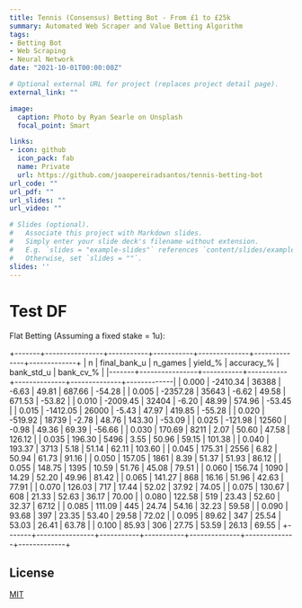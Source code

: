 ```yaml
---
title: Tennis (Consensus) Betting Bot - From £1 to £25k
summary: Automated Web Scraper and Value Betting Algorithm
tags:
- Betting Bot
- Web Scraping
- Neural Network
date: "2021-10-01T00:00:00Z"

# Optional external URL for project (replaces project detail page).
external_link: ""

image:
  caption: Photo by Ryan Searle on Unsplash
  focal_point: Smart

links:
- icon: github
  icon_pack: fab
  name: Private
  url: https://github.com/joaopereiradsantos/tennis-betting-bot
url_code: ""
url_pdf: ""
url_slides: ""
url_video: ""

# Slides (optional).
#   Associate this project with Markdown slides.
#   Simply enter your slide deck's filename without extension.
#   E.g. `slides = "example-slides"` references `content/slides/example-slides.md`.
#   Otherwise, set `slides = ""`.
slides: ''
---
```


# Test DF

Flat Betting (Assuming a fixed stake = 1u):

+-------+----------------+-----------+-----------+--------------+--------------+-------------+
|     n |   final_bank_u |   n_games |   yield_% |   accuracy_% |   bank_std_u |   bank_cv_% |
|-------+----------------+-----------+-----------+--------------+--------------+-------------|
| 0.000 |       -2410.34 |     36388 |     -6.63 |        49.81 |       687.66 |      -54.28 |
| 0.005 |       -2357.28 |     35643 |     -6.62 |        49.58 |       671.53 |      -53.82 |
| 0.010 |       -2009.45 |     32404 |     -6.20 |        48.99 |       574.96 |      -53.45 |
| 0.015 |       -1412.05 |     26000 |     -5.43 |        47.97 |       419.85 |      -55.28 |
| 0.020 |        -519.92 |     18739 |     -2.78 |        48.76 |       143.30 |      -53.09 |
| 0.025 |        -121.98 |     12560 |     -0.98 |        49.36 |        69.39 |      -56.66 |
| 0.030 |         170.69 |      8211 |      2.07 |        50.60 |        47.58 |      126.12 |
| 0.035 |         196.30 |      5496 |      3.55 |        50.96 |        59.15 |      101.38 |
| 0.040 |         193.37 |      3713 |      5.18 |        51.14 |        62.11 |      103.60 |
| 0.045 |         175.31 |      2556 |      6.82 |        50.94 |        61.73 |       91.16 |
| 0.050 |         157.05 |      1861 |      8.39 |        51.37 |        51.93 |       86.12 |
| 0.055 |         148.75 |      1395 |     10.59 |        51.76 |        45.08 |       79.51 |
| 0.060 |         156.74 |      1090 |     14.29 |        52.20 |        49.96 |       81.42 |
| 0.065 |         141.27 |       868 |     16.16 |        51.96 |        42.63 |       77.91 |
| 0.070 |         126.03 |       717 |     17.44 |        52.02 |        37.92 |       74.05 |
| 0.075 |         130.67 |       608 |     21.33 |        52.63 |        36.17 |       70.00 |
| 0.080 |         122.58 |       519 |     23.43 |        52.60 |        32.37 |       67.12 |
| 0.085 |         111.09 |       445 |     24.74 |        54.16 |        32.23 |       59.58 |
| 0.090 |          93.68 |       397 |     23.35 |        53.40 |        29.58 |       72.02 |
| 0.095 |          89.62 |       347 |     25.54 |        53.03 |        26.41 |       63.78 |
| 0.100 |          85.93 |       306 |     27.75 |        53.59 |        26.13 |       69.55 |
+-------+----------------+-----------+-----------+--------------+--------------+-------------+


## License
[MIT](https://choosealicense.com/licenses/apache-2.0/)